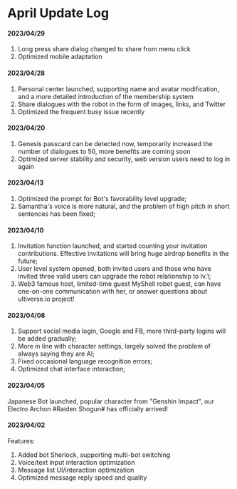 # April Update Log

#### 2023/04/29

1. Long press share dialog changed to share from menu click
2. Optimized mobile adaptation

#### 2023/04/28

1. Personal center launched, supporting name and avatar modification, and a more detailed introduction of the membership system
2. Share dialogues with the robot in the form of images, links, and Twitter
3. Optimized the frequent busy issue recently

#### 2023/04/20

1. Genesis passcard can be detected now, temporarily increased the number of dialogues to 50, more benefits are coming soon
2. Optimized server stability and security, web version users need to log in again

#### 2023/04/13

1. Optimized the prompt for Bot's favorability level upgrade;
2. Samantha's voice is more natural, and the problem of high pitch in short sentences has been fixed;

#### 2023/04/10

1. Invitation function launched, and started counting your invitation contributions. Effective invitations will bring huge airdrop benefits in the future;
2. User level system opened, both invited users and those who have invited three valid users can upgrade the robot relationship to lv.1;
3. Web3 famous host, limited-time guest MyShell robot guest, can have one-on-one communication with her, or answer questions about ultiverse.io project!

#### 2023/04/08

1. Support social media login, Google and FB, more third-party logins will be added gradually;
2. More in line with character settings, largely solved the problem of always saying they are AI;
3. Fixed occasional language recognition errors;
4. Optimized chat interface interaction;

#### 2023/04/05

Japanese Bot launched, popular character from "Genshin Impact", our Electro Archon #Raiden Shogun# has officially arrived!

#### 2023/04/02

Features:

1. Added bot Sherlock, supporting multi-bot switching
2. Voice/text input interaction optimization
3. Message list UI/interaction optimization
4. Optimized message reply speed and quality